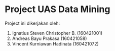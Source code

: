 # Project UAS Data Mining

Project ini dikerjakan oleh:
1. Ignatius Steven Christopher B. (160421001)
2. Andreas Bayu Prakasa (160421058)
3. Vincent Kurniawan Hadinata (160421072)
